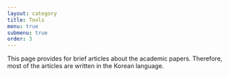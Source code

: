 ```yaml
---
layout: category
title: Tools
menu: true
submenu: true
order: 3
---
```


This page provides for brief articles about the academic papers. Therefore, most of the articles are written in the Korean language. 
